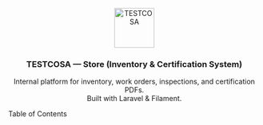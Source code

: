 
<p align="center"> <a href="https://www.testcosa.com" target="_blank"> <img src="https://www.testcosa.com/images/logo.png" alt="TESTCOSA" height="80"> </a> </p> <h3 align="center">TESTCOSA — Store (Inventory & Certification System)</h3> <p align="center"> Internal platform for inventory, work orders, inspections, and certification PDFs.<br/> Built with Laravel & Filament. </p>
Table of Contents

